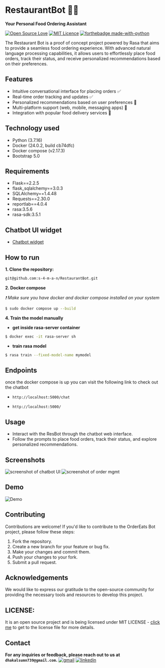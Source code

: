 # RestaurantBot 🤖💬

**Your Personal Food Ordering Assistant**

[![Open Source Love](https://badges.frapsoft.com/os/v1/open-source-150x25.png?v=103)](https://github.com/s-4-m-a-n) 
[![MIT Licence](https://badges.frapsoft.com/os/mit/mit.png?v=103)](https://opensource.org/licenses/mit-license.php)
[![forthebadge made-with-python](http://ForTheBadge.com/images/badges/made-with-python.svg)](https://www.python.org/)<br/>

The Restaurant Bot is a proof of concept project powered by Rasa that aims to provide a seamless food ordering experience. With advanced natural language processing capabilities, it allows users to effortlessly place food orders, track their status, and receive personalized recommendations based on their preferences.

## Features

- Intuitive conversational interface for placing orders :white_check_mark:
- Real-time order tracking and updates :white_check_mark:
- Personalized recommendations based on user preferences :black_square_button:
- Multi-platform support (web, mobile, messaging apps) :black_square_button:
- Integration with popular food delivery services :black_square_button:

## Technology used
- Python (3.7.16)
- Docker (24.0.2, build cb74dfc)
- Docker compose (v2.17.3)
- Bootstrap 5.0

## Requirements
- Flask==2.2.5
- flask_sqlalchemy==3.0.3
- SQLAlchemy==1.4.48
- Requests==2.30.0
- reportlab==4.0.4
- rasa:3.5.6
- rasa-sdk:3.5.1

## Chatbot UI widget
- [Chatbot widget](https://github.com/Ani512/respobot-frontend)
  
## How to run

**1. Clone the repository:**

```bash
git@github.com:s-4-m-a-n/RestaurantBot.git
```

**2. Docker compose**

*:heavy_exclamation_mark: Make sure you have docker and docker compose installed on your system*
```bash
$ sudo docker compose up --build
```

**4. Train the model manually**

   - **get inside rasa-server container**
     
 ```bash
 $ docker exec -it rasa-server sh
 ```
    
   - **train rasa model**
     
 ```bash
 $ rasa train --fixed-model-name mymodel
 ```
## Endpoints
once the docker compose is up you can visit the following link to check out the chatbot

- `http://localhost:5000/chat`
  
- `http://localhost:5000/`

## Usage
- Interact with the ResBot through the chatbot web interface.
- Follow the prompts to place food orders, track their status, and explore personalized recommendations.

## Screenshots
![screenshot of chatbot UI](https://github.com/s-4-m-a-n/RestaurantBot/blob/main/screenshots/chatbot-ui.png)
![screenshot of order mgmt](https://github.com/s-4-m-a-n/RestaurantBot/blob/main/screenshots/order-mgmt.png)

## Demo
![Demo](https://github.com/s-4-m-a-n/RestaurantBot/blob/main/screenshots/demo.gif)

## Contributing
Contributions are welcome! If you'd like to contribute to the OrderEats Bot project, please follow these steps:
1. Fork the repository.
2. Create a new branch for your feature or bug fix.
3. Make your changes and commit them.
4. Push your changes to your fork.
5. Submit a pull request.

## Acknowledgements

We would like to express our gratitude to the open-source community for providing the necessary tools and resources to develop this project.


## LICENSE:
  It is an open source project and is being licensed under MIT LICENSE - [click me](https://github.com/s-4-m-a-n/RestaurantBot//blob/master/LICENSE) to get to the license file for more details.

## Contact
**For any inquiries or feedback, please reach out to us at `dhakalsumn739@gmail.com`.**
[![gmail](https://img.shields.io/static/v1.svg?label=contact&message=@me&color=9cf&logo=gmail&style=flat&logoColor=white&colorA=critical)](https://mail.google.com/mail/?view=cm&fs=1&to=dhakalsumn739@gmail.com) 
[![linkedin](https://img.shields.io/static/v1.svg?label=follow&message=@&color=grey&logo=linkedin&style=flat&logoColor=white&colorA=informational)](https://www.linkedin.com/in/suman-dhakal-2822a1198/)

